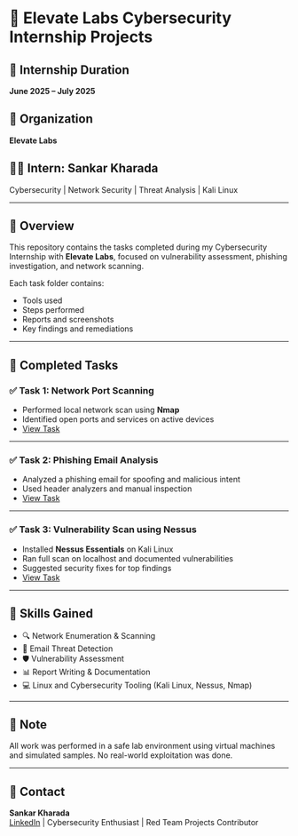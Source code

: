 # 🚀 Elevate Labs Cybersecurity Internship Projects

## 📅 Internship Duration
**June 2025 – July 2025**

## 🏢 Organization
**Elevate Labs**

## 👨‍💻 Intern: Sankar Kharada  
Cybersecurity | Network Security | Threat Analysis | Kali Linux

---

## 📘 Overview

This repository contains the tasks completed during my Cybersecurity Internship with **Elevate Labs**, focused on vulnerability assessment, phishing investigation, and network scanning.

Each task folder contains:
- Tools used
- Steps performed
- Reports and screenshots
- Key findings and remediations

---

## 📂 Completed Tasks

### ✅ Task 1: Network Port Scanning
- Performed local network scan using **Nmap**
- Identified open ports and services on active devices
- [View Task](./task-1-network-port-scan/README.md)

---

### ✅ Task 2: Phishing Email Analysis
- Analyzed a phishing email for spoofing and malicious intent
- Used header analyzers and manual inspection
- [View Task](./task-2-phishing-email-analysis/README.md)

---

### ✅ Task 3: Vulnerability Scan using Nessus
- Installed **Nessus Essentials** on Kali Linux
- Ran full scan on localhost and documented vulnerabilities
- Suggested security fixes for top findings
- [View Task](./task-3-vulnerability-scan-nessus/README.md)

---

## 🎯 Skills Gained

- 🔍 Network Enumeration & Scanning
- 🧠 Email Threat Detection
- 🛡️ Vulnerability Assessment
- 📊 Report Writing & Documentation
- 💻 Linux and Cybersecurity Tooling (Kali Linux, Nessus, Nmap)

---

## 📌 Note
All work was performed in a safe lab environment using virtual machines and simulated samples. No real-world exploitation was done.

---

## 📧 Contact
**Sankar Kharada**  
[LinkedIn](https://www.linkedin.com/in/sankarkharada) | Cybersecurity Enthusiast | Red Team Projects Contributor  
